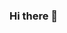 ### Hi there 👋

<!--
**yohapimo/yohapimo** is a ✨ _special_ ✨ repository because its `README.md` (this file) appears on your GitHub profile.

Here are some ideas to get you started:

- Actualmente dedicado al aprendizaje del desarrollo de software y la programación, Técnico en electrónica y telecomunicaciones con amplia experiencia en el sector de las telecomunicaciones tanto en software como en hardware conocimientos en soporte B2B tecnologías TCP/IP perteneciendo a equipos técnicos aplicando los principios fundamentales para la implementación de herramientas y desarrollo de proyectos. Constante aprendizaje del idioma ingles actualmente nivel B1.

Gracias a esta pasión por la tecnología y el desarrollo de software participe en el programa misión tic 2022 realizado con la universidad Sergio Arboleda, enfocado en desarrollo de software con la implementación de diferentes lenguajes de programación, aprendizaje de frameworks y metodología Scrum.
Enfocado en el crecimiento profesional con el aprendizaje continuo y el servicio.

Poder así vincularme al maravilloso mundo de la tecnología por medio del desarrollo de software y la programación.

Logros:
-Sugerí la estandarización de procesos en el área de B2B por medio de la ingeniería inversa con lo cual se disminuyeron tiempos de respuesta, mejoras en los procesos y mayor confiabilidad de los clientes. 
-Elabore vídeos para lo configuración de equipos con el fin de capacitar a los empleados nuevos y compartir el conocimiento generado.
-Participe en un equipo de trabajo enviado durante 3 meses a Santiago de Chile para la implementación de nuevos procesos para la compañía Woden SAS.

Con la experiencia y los conocimientos adquiridos cuento con las siguientes habilidades:
- Telecomunicaciones.
- Soporte Técnico.
- Java.
- JavaScript
- HTML.
- SQL
- Git y GitHub.
- SQL.

Framework:
- Spring Boot for Java.
- Node.js

Metodologías Agiles:
- Scrum.

Herramientas:
- Jira.
- Postman.
-->
